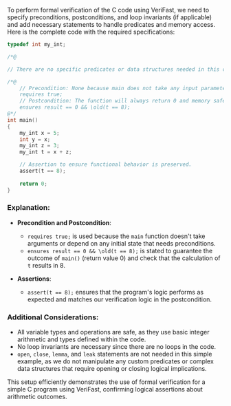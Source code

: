 To perform formal verification of the C code using VeriFast, we need to specify preconditions, postconditions, and loop invariants (if applicable) and add necessary statements to handle predicates and memory access. Here is the complete code with the required specifications:

```c
typedef int my_int;

/*@ 

// There are no specific predicates or data structures needed in this case other than basic arithmetic checks.

/*@ 
    // Precondition: None because main does not take any input parameters. Also, there are no global state dependencies.
    requires true; 
    // Postcondition: The function will always return 0 and memory safety is guaranteed. Ensure that the arithmetic result matches an expected condition.
    ensures result == 0 && \old(t == 8);
@*/
int main()
{
    my_int x = 5;
    int y = x;
    my_int z = 3;
    my_int t = x + z;

    // Assertion to ensure functional behavior is preserved.
    assert(t == 8);
    
    return 0;
}
```

### Explanation:
- **Precondition and Postcondition**:
  - `requires true;` is used because the `main` function doesn't take arguments or depend on any initial state that needs preconditions.
  - `ensures result == 0 && \old(t == 8);` is stated to guarantee the outcome of `main()` (return value 0) and check that the calculation of `t` results in 8.

- **Assertions**:
  - `assert(t == 8);` ensures that the program's logic performs as expected and matches our verification logic in the postcondition. 

### Additional Considerations:
- All variable types and operations are safe, as they use basic integer arithmetic and types defined within the code.
- No loop invariants are necessary since there are no loops in the code.
- `open`, `close`, `lemma`, and `leak` statements are not needed in this simple example, as we do not manipulate any custom predicates or complex data structures that require opening or closing logical implications.
  
This setup efficiently demonstrates the use of formal verification for a simple C program using VeriFast, confirming logical assertions about arithmetic outcomes.
